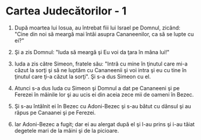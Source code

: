 # Cartea Judec&#259;torilor - 1

1. După moartea lui Iosua, au întrebat fiii lui Israel pe Domnul, zicând: "Cine din noi să meargă mai întâi asupra Cananeenilor, ca să se lupte cu ei?"

2. Şi a zis Domnul: "Iuda să meargă şi Eu voi da ţara în mâna lui!"

3. Iuda a zis către Simeon, fratele său: "Intră cu mine în ţinutul care mi-a căzut la sorţi şi să ne luptăm cu Cananeenii şi voi intra şi eu cu tine în ţinutul care ţi-a căzut la sorţi". Şi s-a dus Simeon cu el.

4. Atunci s-a dus Iuda cu Simeon şi Domnul a dat pe Cananeeni şi pe Ferezei în mâinile lor şi au ucis ei din aceia zece mii de oameni în Bezec.

5. Şi s-au întâlnit ei în Bezec cu Adoni-Bezec şi s-au bătut cu dânsul şi au răpus pe Canaanei şi pe Ferezei.

6. Iar Adoni-Bezec a fugit; dar ei au alergat după el şi l-au prins şi i-au tăiat degetele mari de la mâini şi de la picioare.

